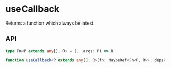 # useCallback

Returns a function which always be latest.

## API

```ts
type Fn<P extends any[], R> = (...args: P) => R

function useCallback<P extends any[], R>(fn: MaybeRef<Fn<P, R>>, deps?: DependencyList): Fn<P, R>
```
